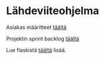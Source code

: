 # Lähdeviiteohjelma
Asiakas määritteet [täältä](https://ohjelmistotuotanto-hy.github.io/speksi/)

Projektin sprint backlog [täältä](https://docs.google.com/spreadsheets/d/1kT_Y4y7KcN3mlNamRc5pwhnNV9R3p1UBAP4W0XShYLs/edit?usp=sharing)

Lue flaskistä [täältä](https://ohjelmistotuotanto-hy.github.io/flask/) lisää.


